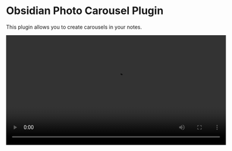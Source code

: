 # Obsidian Photo Carousel Plugin

This plugin allows you to create carousels in your notes.

<video width="600" controls>
  <source src="intro.mov" type="video/mp4">
  Your browser does not support the video tag.
</video>
